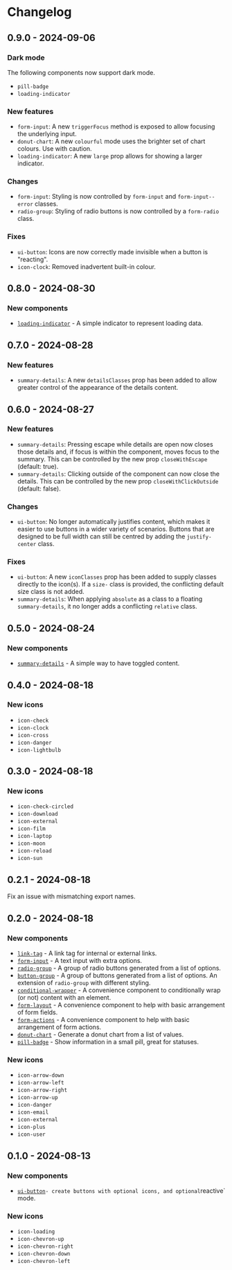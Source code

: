 # Changelog

## 0.9.0 - 2024-09-06

### Dark mode

The following components now support dark mode.

- `pill-badge`
- `loading-indicator`

### New features

- `form-input`: A new `triggerFocus` method is exposed to allow focusing the underlying input.
- `donut-chart`: A new `colourful` mode uses the brighter set of chart colours. Use with caution.
- `loading-indicator`: A new `large` prop allows for showing a larger indicator.

### Changes

- `form-input`: Styling is now controlled by `form-input` and `form-input--error` classes.
- `radio-group`: Styling of radio buttons is now controlled by a `form-radio` class.

### Fixes

- `ui-button`: Icons are now correctly made invisible when a button is "reacting".
- `icon-clock`: Removed inadvertent built-in colour.

## 0.8.0 - 2024-08-30

### New components

- [`loading-indicator`](/src/components/interaction/loading-indicator/loading-indicator.md) - A simple indicator to represent loading data.

## 0.7.0 - 2024-08-28

### New features

- `summary-details`: A new `detailsClasses` prop has been added to allow greater control of the appearance of the details content.

## 0.6.0 - 2024-08-27

### New features

- `summary-details`: Pressing escape while details are open now closes those details and, if focus is within the component, moves focus to the summary. This can be controlled by the new prop `closeWithEscape` (default: true).
- `summary-details`: Clicking outside of the component can now close the details. This can be controlled by the new prop `closeWithClickOutside` (default: false).

### Changes

- `ui-button`: No longer automatically justifies content, which makes it easier to use buttons in a wider variety of scenarios. Buttons that are designed to be full width can still be centred by adding the `justify-center` class.

### Fixes

- `ui-button`: A new `iconClasses` prop has been added to supply classes directly to the icon(s). If a `size-` class is provided, the conflicting default size class is not added.
- `summary-details`: When applying `absolute` as a class to a floating `summary-details`, it no longer adds a conflicting `relative` class.

## 0.5.0 - 2024-08-24

### New components

- [`summary-details`](/src/components/interaction/summary-details/summary-details.md) - A simple way to have toggled content.

## 0.4.0 - 2024-08-18

### New icons

- `icon-check`
- `icon-clock`
- `icon-cross`
- `icon-danger`
- `icon-lightbulb`

## 0.3.0 - 2024-08-18

### New icons

- `icon-check-circled`
- `icon-download`
- `icon-external`
- `icon-film`
- `icon-laptop`
- `icon-moon`
- `icon-reload`
- `icon-sun`

## 0.2.1 - 2024-08-18

Fix an issue with mismatching export names.

## 0.2.0 - 2024-08-18

### New components

- [`link-tag`](/src/components/interaction/link-tag/link-tag.md) - A link tag for internal or external links.
- [`form-input`](/src/components/form/form-input/form-input.md) - A text input with extra options.
- [`radio-group`](/src/components/form/radio-group/radio-group.md) - A group of radio buttons generated from a list of options.
- [`button-group`](/src/components/form/button-group/button-group.md) - A group of buttons generated from a list of options. An extension of `radio-group` with different styling.
- [`conditional-wrapper`](/src/components/general/conditional-wrapper/conditional-wrapper.md) - A convenience component to conditionally wrap (or not) content with an element.
- [`form-layout`](/src/components/form/form-layout/form-layout.md) - A convenience component to help with basic arrangement of form fields.
- [`form-actions`](/src/components/form/form-actions/form-actions.md) - A convenience component to help with basic arrangement of form actions.
- [`donut-chart`](/src/components/chart/donut-chart/donut-chart.md) - Generate a donut chart from a list of values.
- [`pill-badge`](/src/components/messaging/pill-badge/pill-badge.md) - Show information in a small pill, great for statuses.

### New icons

- `icon-arrow-down`
- `icon-arrow-left`
- `icon-arrow-right`
- `icon-arrow-up`
- `icon-danger`
- `icon-email`
- `icon-external`
- `icon-plus`
- `icon-user`

## 0.1.0 - 2024-08-13

### New components

- [`ui-button`](/src/components/interaction/ui-button/ui-button.md)` - create buttons with optional icons, and optional `reactive` mode.

### New icons

- `icon-loading`
- `icon-chevron-up`
- `icon-chevron-right`
- `icon-chevron-down`
- `icon-chevron-left`
